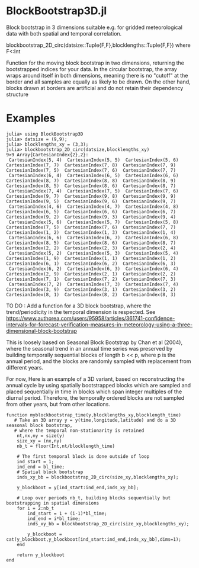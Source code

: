 # BlockBootstrap3D.jl

Block bootstrap in 3 dimensions suitable e.g. for gridded meteorological data with both spatial and temporal correlation.

   blockbootstrap_2D_circ(datsize::Tuple{F,F},blocklengths::Tuple{F,F}) where F<:Int   

Function for the moving block bootstrap in two dimensions, returning the bootstrapped indices for your data.
In the circular bootstrap, the array wraps around itself in both dimensions, meaning there is no "cutoff" at 
the border and all samples are equally as likely to be drawn.
On the other hand, blocks drawn at borders are artificial and do not retain their dependency structure

# Examples

```
julia> using BlockBootstrap3D
julia> datsize = (9,9);
julia> blocklengths_xy = (3,3);
julia> blockbootstrap_2D_circ(datsize,blocklengths_xy)
9×9 Array{CartesianIndex{2},2}:
 CartesianIndex(5, 4)  CartesianIndex(5, 5)  CartesianIndex(5, 6)  CartesianIndex(7, 7)  CartesianIndex(7, 8)  CartesianIndex(7, 9)  CartesianIndex(7, 5)  CartesianIndex(7, 6)  CartesianIndex(7, 7)
 CartesianIndex(6, 4)  CartesianIndex(6, 5)  CartesianIndex(6, 6)  CartesianIndex(8, 7)  CartesianIndex(8, 8)  CartesianIndex(8, 9)  CartesianIndex(8, 5)  CartesianIndex(8, 6)  CartesianIndex(8, 7)
 CartesianIndex(7, 4)  CartesianIndex(7, 5)  CartesianIndex(7, 6)  CartesianIndex(9, 7)  CartesianIndex(9, 8)  CartesianIndex(9, 9)  CartesianIndex(9, 5)  CartesianIndex(9, 6)  CartesianIndex(9, 7)
 CartesianIndex(4, 6)  CartesianIndex(4, 7)  CartesianIndex(4, 8)  CartesianIndex(6, 5)  CartesianIndex(6, 6)  CartesianIndex(6, 7)  CartesianIndex(9, 2)  CartesianIndex(9, 3)  CartesianIndex(9, 4)
 CartesianIndex(5, 6)  CartesianIndex(5, 7)  CartesianIndex(5, 8)  CartesianIndex(7, 5)  CartesianIndex(7, 6)  CartesianIndex(7, 7)  CartesianIndex(1, 2)  CartesianIndex(1, 3)  CartesianIndex(1, 4)
 CartesianIndex(6, 6)  CartesianIndex(6, 7)  CartesianIndex(6, 8)  CartesianIndex(8, 5)  CartesianIndex(8, 6)  CartesianIndex(8, 7)  CartesianIndex(2, 2)  CartesianIndex(2, 3)  CartesianIndex(2, 4)
 CartesianIndex(5, 2)  CartesianIndex(5, 3)  CartesianIndex(5, 4)  CartesianIndex(1, 9)  CartesianIndex(1, 1)  CartesianIndex(1, 2)  CartesianIndex(6, 1)  CartesianIndex(6, 2)  CartesianIndex(6, 3)
 CartesianIndex(6, 2)  CartesianIndex(6, 3)  CartesianIndex(6, 4)  CartesianIndex(2, 9)  CartesianIndex(2, 1)  CartesianIndex(2, 2)  CartesianIndex(7, 1)  CartesianIndex(7, 2)  CartesianIndex(7, 3)
 CartesianIndex(7, 2)  CartesianIndex(7, 3)  CartesianIndex(7, 4)  CartesianIndex(3, 9)  CartesianIndex(3, 1)  CartesianIndex(3, 2)  CartesianIndex(8, 1)  CartesianIndex(8, 2)  CartesianIndex(8, 3)
```


TO DO : Add a function for a 3D block bootstrap, where the trend/periodicity in the temporal dimension is respected. See
https://www.authorea.com/users/95958/articles/361741-confidence-intervals-for-forecast-verification-measures-in-meteorology-using-a-three-dimensional-block-bootstrap

This is loosely based on Seasonal Block Bootstrap by Chan et al (2004), where the seasonal trend in an annual time series was preserved by building temporally sequential blocks of length b << p, where p is the annual period, and the blocks are randomly sampled with replacement from different years. 

For now, Here is an example of a 3D variant, based on reconstructing the annual cycle by using spatially bootstrapped blocks which are sampled and placed sequentially in time in blocks which span integer multiples of the diurnal period. Therefore, the temporally ordered blocks are not sampled from other years, but from other locations. 
```
function myblockbootstrap_time(y,blocklengths_xy,blocklength_time)
   # Take an 3D array y = y(time,longitude,latitude) and do a 3D seasonal block bootstrap,
   # where the temporal non-stationarity is retained
    nt,nx,ny = size(y)
    size_xy = (nx,ny)
    nb_t = floor(Int,nt/blocklength_time)

    # The first temporal block is done outside of loop
    ind_start = 1;
    ind_end = bl_time;
    # Spatial block bootstrap
    inds_xy_bb = blockbootstrap_2D_circ(size_xy,blocklengths_xy);

    y_blockboot = y[ind_start:ind_end,inds_xy_bb];

    # Loop over periods nb_t, building blocks sequentially but bootstrapping in spatial dimensions
    for i = 2:nb_t
        ind_start = 1 + (i-1)*bl_time;
        ind_end = i*bl_time;
        inds_xy_bb = blockbootstrap_2D_circ(size_xy,blocklengths_xy);
        
        y_blockboot = cat(y_blockboot,y_blockboot[ind_start:ind_end,inds_xy_bb],dims=1);
    end

    return y_blockboot
end
```
